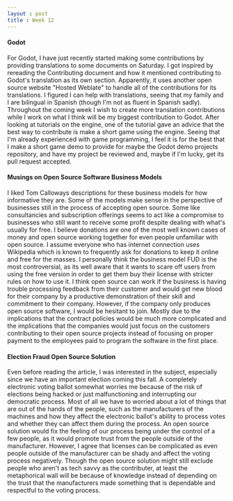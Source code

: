 ```yaml
---
layout : post
title : Week 12
---
```


#### Godot

For Godot, I have just recently started making some contributions by providing translations to some documents on Saturday. I got inspired by rereading the Contributing document and how it mentioned contributing to Godot's translation as its own section. Apparently, it uses another open source website "Hosted Weblate" to handle all of the contributions for its translations. I figured I can help with translations, seeing that my family and I are bilingual in Spanish (though I'm not as fluent in Spanish sadly). Throughout the coming week I wish to create more translation contributions while I work on what I think will be my biggest contribution to Godot. After looking at tutorials on the engine, one of the tutorial gave an advice that the best way to contribute is make a short game using the engine. Seeing that I'm already experienced with game programming, I feel it is for the best that I make a short game demo to provide for maybe the Godot demo projects repository, and have my project be reviewed and, maybe if I'm lucky, get its pull request accepted. 

#### Musings on Open Source Software Business Models

I liked Tom Calloways descriptions for these business models for how informative they are. Some of the models make sense in the perspective of businesses still in the process of accepting open source. Some like consultancies and subscription offerings seems to act like a compromise to businesses who still want to receive some profit despite dealing with what's usually for free. I believe donations are one of the most well known cases of money and open source working together for even people unfamiliar with open source. I assume everyone who has internet connection uses Wikipedia which is known to frequently ask for donations to keep it online and free for the masses. I personally think the business model FUD is the most controversial, as its well aware that it wants to scare off users from using the free version in order to get them buy their license with stricter rules on how to use it. I think open source can work if the business is having trouble processing feedback from their customer and would get new blood for their company by a productive demonstration of their skill and commitment to their company. However, if the company only produces open source software, I would be hesitant to join. Mostly due to the implications that the contract policies would be much more complicated and the implications that the companies would just focus on the customers contributing to their open source projects instead of focusing on proper payment to the employees paid to program the software in the first place.

#### Election Fraud Open Source Solution

Even before reading the article, I was interested in the subject, especially since we have an important election coming this fall. A completely electronic voting ballot somewhat worries me because of the risk of elections being hacked or just malfunctioning and interrupting our democratic process. Most of all we have to worried about a lot of things that are out of the hands of the people, such as the manufacturers of the machines and how they affect the electronic ballot's ability to process votes and whether they can affect them during the process. An open source solution would fix the feeling of our process being under the control of a few people, as it would promote trust from the people outside of the manufacturer. However, I agree that licenses can be complicated as even people outside of the manufacturer can be shady and affect the voting process negatively. Though the open source solution might still exclude people who aren't as tech savvy as the contributer, at least the metaphorical wall will be because of knowledge instead of depending on the trust that the manufacturers made something that is dependable and respectful to the voting process.
